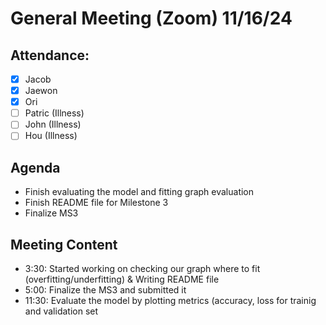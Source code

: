 # General Meeting (Zoom) 11/16/24
## Attendance:
- [x] Jacob 
- [x] Jaewon
- [x] Ori
- [ ] Patric (Illness)
- [ ] John (Illness)
- [ ] Hou (Illness)

## Agenda
- Finish evaluating the model and fitting graph evaluation
- Finish README file for Milestone 3
- Finalize MS3

## Meeting Content
- 3:30: Started working on checking our graph where to fit (overfitting/underfitting) & Writing README file
- 5:00: Finalize the MS3 and submitted it
- 11:30: Evaluate the model by plotting metrics (accuracy, loss for trainig and validation set
